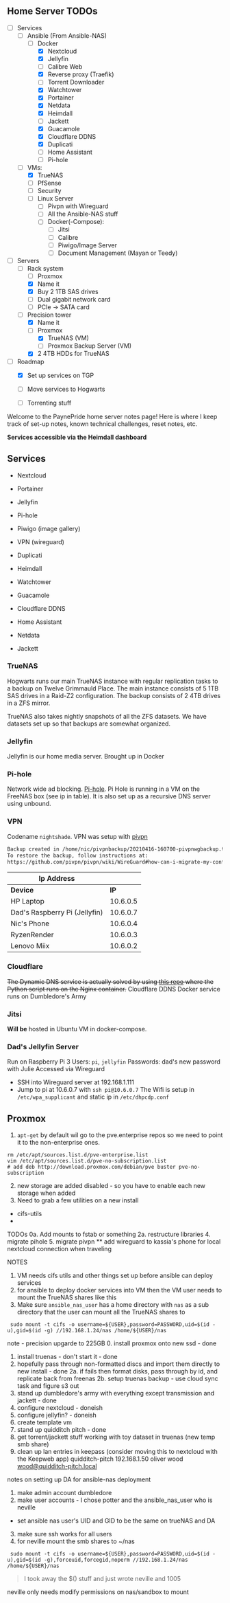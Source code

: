 Home Server TODOs
---
- [ ] Services
  - [ ] Ansible (From Ansible-NAS)
    - [ ] Docker
      - [x] Nextcloud
      - [x] Jellyfin
      - [ ] Calibre Web
      - [x] Reverse proxy (Traefik)
      - [ ] Torrent Downloader
      - [x] Watchtower
      - [x] Portainer
      - [x] Netdata
      - [x] Heimdall
      - [ ] Jackett
      - [x] Guacamole
      - [x] Cloudflare DDNS
      - [x] Duplicati
      - [ ] Home Assistant
      - [ ] Pi-hole
  - [ ] VMs:
    - [x] TrueNAS
    - [ ] PfSense
    - [ ] Security
    - [ ] Linux Server 
      - [ ] Pivpn with Wireguard
      - [ ] All the Ansible-NAS stuff
      - [ ] Docker(-Compose):
        - [ ] Jitsi
        - [ ] Calibre
        - [ ] Piwigo/Image Server
        - [ ] Document Management (Mayan or Teedy)
- [ ] Servers
  - [ ] Rack system
    - [ ] Proxmox
    - [x] Name it
    - [x] Buy 2 1TB SAS drives
    - [ ] Dual gigabit network card
    - [ ] PCIe -> SATA card
  - [ ] Precision tower
    - [x] Name it
    - [ ] Proxmox
      - [x] TrueNAS (VM)
      - [ ] Proxmox Backup Server (VM)
    - [x] 2 4TB HDDs for TrueNAS
- [ ] Roadmap
  - [x] Set up services on TGP
  - [ ] Move services to Hogwarts
  - [ ] Torrenting stuff 


Welcome to the PaynePride home server notes page!
Here is where I keep track of set-up notes, known technical challenges, reset notes, etc.

**Services accessible via the Heimdall dashboard**

## Services
- Nextcloud
- Portainer
- Jellyfin
- Pi-hole
- Piwigo (image gallery)
- VPN (wireguard)
- Duplicati
- Heimdall
- Watchtower
- Guacamole
- Cloudflare DDNS

- Home Assistant
- Netdata
- Jackett

### TrueNAS
Hogwarts runs our main TrueNAS instance with regular replication tasks to a backup on Twelve Grimmauld Place. The main instance consists of 5 1TB SAS drives in a Raid-Z2 configuration. The backup consists of 2 4TB drives in a ZFS mirror.

TrueNAS also takes nightly snapshots of all the ZFS datasets. We have datasets set up so that backups are somewhat organized.

### Jellyfin
Jellyfin is our home media server. Brought up in Docker

### Pi-hole
Network wide ad blocking. [Pi-hole](https://pi-hole.net/).
Pi Hole is running in a VM on the FreeNAS box (see ip in table). It is also set up as a recursive DNS server using unbound.

### VPN
Codename `nightshade`. 
VPN was setup with [pivpn](https://docs.pivpn.io/)

```bash
Backup created in /home/nic/pivpnbackup/20210416-160700-pivpnwgbackup.tgz
To restore the backup, follow instructions at:
https://github.com/pivpn/pivpn/wiki/WireGuard#how-can-i-migrate-my-configs-to-another-pivpn-instance
```

| Ip Address | | 
| --- | --- | 
| **Device** | **IP** |
| HP Laptop | 10.6.0.5 | 
| Dad's Raspberry Pi (Jellyfin) | 10.6.0.7 |
| Nic's Phone | 10.6.0.4 | 
| RyzenRender | 10.6.0.3 | 
| Lenovo Miix | 10.6.0.2 | 

### Cloudflare
~~The Dynamic DNS service is actually solved by using [this repo](https://github.com/adrienbrignon/cloudflare-ddns.git) where the Python script runs on the Nginx container.~~
Cloudflare DDNS Docker service runs on Dumbledore's Army

### Jitsi
**Will be** hosted in Ubuntu VM in docker-compose.

### Dad's Jellyfin Server
Run on Raspberry Pi 3
Users: `pi`, `jellyfin`
Passwords: dad's new password with Julie
Accessed via Wireguard
  - SSH into Wireguard server at 192.168.1.111
  - Jump to pi at 10.6.0.7 with `ssh pi@10.6.0.7` 
The Wifi is setup in `/etc/wpa_supplicant` and static ip in `/etc/dhpcdp.conf`

## Proxmox
1. `apt-get` by default wil go to the pve.enterprise repos so we need to point it to the non-enterprise ones.
```
rm /etc/apt/sources.list.d/pve-enterprise.list
vim /etc/apt/sources.list.d/pve-no-subscription.list
# add deb http://download.proxmox.com/debian/pve buster pve-no-subscription
```
2. new storage are added disabled - so you have to enable each new storage when added
3. Need to grab a few utilities on a new install
  - cifs-utils
  - 

TODOs
0a. Add mounts to fstab or something
2a. restructure libraries
4. migrate pihole
5. migrate pivpn
  ** add wireguard to kassia's phone for local nextcloud connection when traveling

NOTES
1. VM needs cifs utils and other things set up before ansible can deploy services
2. for ansible to deploy docker services into VM then the VM user needs to mount the TrueNAS shares like this
3. Make sure `ansible_nas_user` has a home directory with `nas` as a sub directory that the user can mount all the TrueNAS shares to
```
 sudo mount -t cifs -o username=${USER},password=PASSWORD,uid=$(id -u),gid=$(id -g) //192.168.1.24/nas /home/${USER}/nas
```

note - precision upgarde to 225GB
0. install proxmox onto new ssd - done
1. install truenas - don't start it - done
2. hopefully pass through non-formatted discs and import them directly to new install - done
2a. if fails then format disks, pass through by id, and replicate back from freenas
2b. setup truenas backup - use cloud sync task and figure s3 out
3. stand up dumbledore's army with everything except transmission and jackett - done
4. configure nextcloud - doneish
5. configure jellyfin? - doneish
7. create template vm
8. stand up quidditch pitch - done
9. get torrent/jackett stuff working with toy dataset in truenas (new temp smb share)
10. clean up lan entries in keepass (consider moving this to nextcloud with the Keepweb app)
quidditch-pitch 192.168.1.50
oliver wood
wood@quidditch-pitch.local


notes on setting up DA for ansible-nas deployment
1. make admin account dumbledore
2. make user accounts - I chose potter and the ansible_nas_user who is neville
- set ansible nas user's UID and GID to be the same on trueNAS and DA
3. make sure ssh works for all users
4. for neville mount the smb shares to ~/nas
```
 sudo mount -t cifs -o username=${USER},password=PASSWORD,uid=$(id -u),gid=$(id -g),forceuid,forcegid,noperm //192.168.1.24/nas /home/${USER}/nas
```
> I took away the $() stuff and just wrote neville and 1005

neville only needs modify permissions on nas/sandbox to mount
